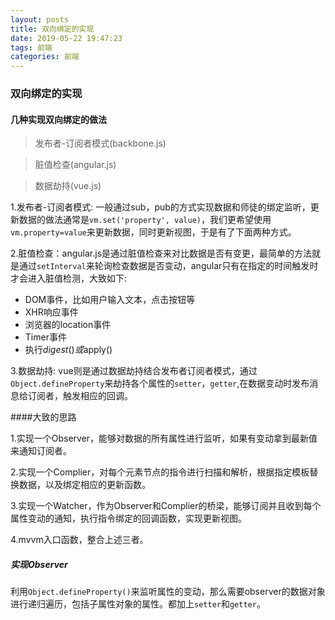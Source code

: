```yaml
---
layout: posts
title: 双向绑定的实现
date: 2019-05-22 19:47:23
tags: 前端
categories: 前端
---
```


### 双向绑定的实现

#### 几种实现双向绑定的做法

> 发布者-订阅者模式(backbone.js)

> 脏值检查(angular.js)

> 数据劫持(vue.js)

1.发布者-订阅者模式: 一般通过sub，pub的方式实现数据和师徒的绑定监听，更新数据的做法通常是`vm.set('property', value)`，我们更希望使用`vm.property=value`来更新数据，同时更新视图，于是有了下面两种方式。

2.脏值检查：angular.js是通过脏值检查来对比数据是否有变更，最简单的方法就是通过`setInterval`来轮询检查数据是否变动，angular只有在指定的时间触发时才会进入脏值检测，大致如下: 
- DOM事件，比如用户输入文本，点击按钮等
- XHR响应事件
- 浏览器的location事件
- Timer事件
- 执行$digest()或$apply()

3.数据劫持: vue则是通过数据劫持结合发布者订阅者模式，通过`Object.defineProperty`来劫持各个属性的`setter`，`getter`,在数据变动时发布消息给订阅者，触发相应的回调。


####大致的思路

1.实现一个Observer，能够对数据的所有属性进行监听，如果有变动拿到最新值来通知订阅者。

2.实现一个Complier，对每个元素节点的指令进行扫描和解析，根据指定模板替换数据，以及绑定相应的更新函数。

3.实现一个Watcher，作为Observer和Complier的桥梁，能够订阅并且收到每个属性变动的通知，执行指令绑定的回调函数，实现更新视图。

4.mvvm入口函数，整合上述三者。



##### 实现Observer
利用`Object.defineProperty()`来监听属性的变动，那么需要observer的数据对象进行递归遍历，包括子属性对象的属性。都加上`setter`和`getter`。






































































































